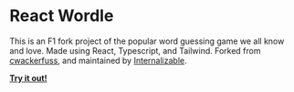 # React Wordle

This is an F1 fork project of the popular word guessing game we all know and love. Made using React, Typescript, and Tailwind. Forked from [cwackerfuss](https://github.com/cwackerfuss/react-wordle), and maintained by [Internalizable](https://github.com/cwackerfuss/react-wordle). 

[**Try it out!**](https://f1wordle.vercel.app/)
